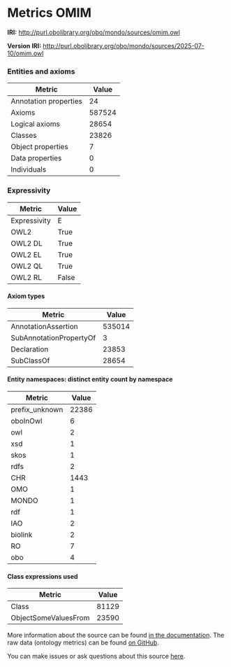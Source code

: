 # Metrics OMIM

**IRI:** http://purl.obolibrary.org/obo/mondo/sources/omim.owl

**Version IRI:** http://purl.obolibrary.org/obo/mondo/sources/2025-07-10/omim.owl

### Entities and axioms

| Metric | Value |
| ------ | ----- |
| Annotation properties | 24 |
| Axioms | 587524 |
| Logical axioms | 28654 |
| Classes | 23826 |
| Object properties | 7 |
| Data properties | 0 |
| Individuals | 0 |


### Expressivity

| Metric | Value |
| ------ | ----- |
| Expressivity | E |
| OWL2 | True |
| OWL2 DL | True |
| OWL2 EL | True |
| OWL2 QL | True |
| OWL2 RL | False |

#### Axiom types

| Metric | Value |
| ------ | ----- |
| AnnotationAssertion | 535014 |
| SubAnnotationPropertyOf | 3 |
| Declaration | 23853 |
| SubClassOf | 28654 |


#### Entity namespaces: distinct entity count by namespace

| Metric | Value |
| ------ | ----- |
| prefix_unknown | 22386 |
| oboInOwl | 6 |
| owl | 2 |
| xsd | 1 |
| skos | 1 |
| rdfs | 2 |
| CHR | 1443 |
| OMO | 1 |
| MONDO | 1 |
| rdf | 1 |
| IAO | 2 |
| biolink | 2 |
| RO | 7 |
| obo | 4 |


#### Class expressions used

| Metric | Value |
| ------ | ----- |
| Class | 81129 |
| ObjectSomeValuesFrom | 23590 |


More information about the source can be found [in the documentation](../sources.md). The raw data (ontology metrics) can be found [on GitHub](https://github.com/monarch-initiative/mondo-ingest/tree/main/src/ontology/metadata).

You can make issues or ask questions about this source [here](https://github.com/monarch-initiative/mondo-ingest/issues).

